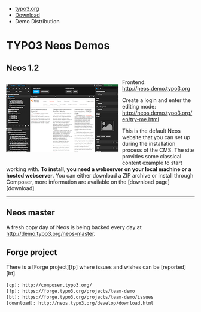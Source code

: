 <ul class="breadcrumbs">
	<li>
		<a href="http://typo3.org/" target="_top" title="TYPO3 - The Enterprise Open Source CMS">typo3.org</a>
	</li>
	<li>
		<a href="http://typo3.org/download/" target="_top" title="Download">Download</a>
	</li>
	<li>Demo Distribution</li>
</ul>

TYPO3 Neos Demos
================

Neos 1.2
---------

<p class="left">
	<a href="http://neos.demo.typo3.org" title="Head to the demo">
		<img src="files/neos12.png" class="img-left" alt="" width="300">
	</a>
</p>

<p>
	Frontend:
	<br/>
	<a href="http://neos.demo.typo3.org" target="_blank">http://neos.demo.typo3.org</a>
</p>

<p>
	Create a login and enter the editing mode:
	<br/>
	<a href="http://neos.demo.typo3.org/en/try-me.html" target="_blank">http://neos.demo.typo3.org/en/try-me.html</a>
</p>


This is the default Neos website that you can set up during the installation process of the CMS.
The site provides some classical content example to start working with.
**To install, you need a webserver on your local machine or a hosted webserver**.
You can either download a ZIP archive or install through Composer, more information are available on the
[download page][download].

<p class="clear"></p>


----


Neos master
-----------
<p>
	A fresh copy day of Neos is being backed every day at
	<a href="http://demo.typo3.org/neos-master" target="_blank">http://demo.typo3.org/neos-master</a>.
</p>

<p class="clear"></p>


Forge project
-------------

There is a [Forge project][fp] where issues and wishes can be [reported][bt].

	[cp]: http://composer.typo3.org/
	[fp]: https://forge.typo3.org/projects/team-demo
	[bt]: https://forge.typo3.org/projects/team-demo/issues
	[download]: http://neos.typo3.org/develop/download.html

<style>
	.clear {
		clear: both
	}

	.left {
		float: left;
	}

	.img-left {
		padding-right: 10px;
		padding-bottom: 10px;
	}
</style>

